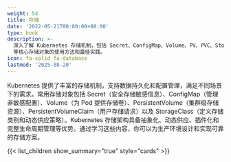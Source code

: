 ```yaml
---
weight: 54
title: 存储
date: '2022-05-21T00:00:00+08:00'
type: book
description: >-
  深入了解 Kubernetes 存储机制，包括 Secret、ConfigMap、Volume、PV、PVC、StorageClass
  等核心存储对象的使用方法和最佳实践。
icon: fa-solid fa-database
lastmod: '2025-08-20'
---
```


Kubernetes 提供了丰富的存储机制，支持数据持久化和配置管理，满足不同场景下的需求。常用存储对象包括 Secret（安全存储敏感信息）、ConfigMap（管理非敏感配置）、Volume（为 Pod 提供存储卷）、PersistentVolume（集群级存储资源）、PersistentVolumeClaim（用户存储请求）以及 StorageClass（定义存储类别和动态供应策略）。Kubernetes 存储架构具备抽象化、动态供应、插件化和完整生命周期管理等优势。通过学习这些内容，你可以为生产环境设计和实现可靠的存储方案。

{{< list_children show_summary="true" style="cards"  >}}
